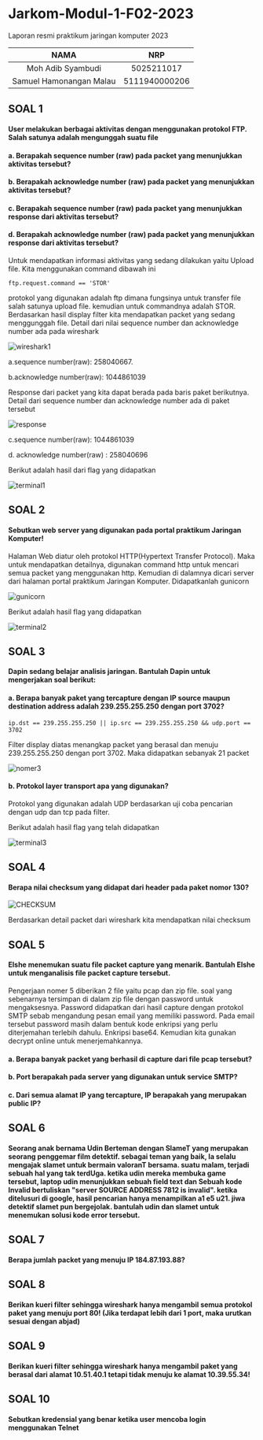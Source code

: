 # Jarkom-Modul-1-F02-2023
Laporan resmi praktikum jaringan komputer 2023

|NAMA|NRP|
|:--:|:-:|
|Moh Adib Syambudi|5025211017|
|Samuel Hamonangan Malau|5111940000206|

## SOAL 1
#### User melakukan berbagai aktivitas dengan menggunakan protokol FTP. Salah satunya adalah mengunggah suatu file
#### a. Berapakah sequence number (raw) pada packet yang menunjukkan aktivitas tersebut?
#### b. Berapakah acknowledge number (raw) pada packet yang menunjukkan aktivitas tersebut? 
#### c. Berapakah sequence number (raw) pada packet yang menunjukkan response dari aktivitas tersebut?
#### d. Berapakah acknowledge number (raw) pada packet yang menunjukkan response dari aktivitas tersebut?

Untuk mendapatkan informasi aktivitas yang sedang dilakukan yaitu Upload file. Kita menggunakan command dibawah ini
```
ftp.request.command == 'STOR'
```

protokol yang digunakan adalah ftp dimana fungsinya untuk transfer file salah satunya upload file. kemudian untuk commandnya adalah STOR. Berdasarkan hasil display filter kita mendapatkan packet yang sedang menggunggah file. Detail dari nilai sequence number dan acknowledge number ada pada wireshark 

![wireshark1](1request.png)

a.sequence number(raw): 258040667. 

b.acknowledge number(raw): 1044861039

Response dari packet yang kita dapat berada pada baris paket berikutnya. Detail dari sequence number dan acknowledge number ada di paket tersebut

![response](1response.png)

c.sequence number(raw): 1044861039

d. acknowledge number(raw) : 258040696

Berikut adalah hasil dari flag yang didapatkan

![terminal1](terminal11.png)

## SOAL 2
#### Sebutkan web server yang digunakan pada portal praktikum Jaringan Komputer!

Halaman Web diatur oleh protokol HTTP(Hypertext Transfer Protocol). Maka untuk mendapatkan detailnya, digunakan command http untuk mencari semua packet yang menggunakan http. Kemudian di dalamnya dicari server dari halaman portal praktikum Jaringan Komputer. Didapatkanlah gunicorn

![gunicorn](nomer2guni.png)

Berikut adalah hasil flag yang didapatkan

![terminal2](terminal12.png)

## SOAL 3
#### Dapin sedang belajar analisis jaringan. Bantulah Dapin untuk mengerjakan soal berikut: 
#### a. Berapa banyak paket yang tercapture dengan IP source maupun destination address adalah 239.255.255.250 dengan port 3702?
```
ip.dst == 239.255.255.250 || ip.src == 239.255.255.250 && udp.port == 3702
```

Filter display diatas menangkap packet yang berasal dan menuju 239.255.255.250 dengan port 3702. Maka didapatkan sebanyak 21 packet

![nomer3](nomer3udp.png)


#### b. Protokol layer transport apa yang digunakan?

Protokol yang digunakan adalah UDP berdasarkan uji coba pencarian dengan udp dan tcp pada filter. 

Berikut adalah hasil flag yang telah didapatkan

![terminal3](terminal13.png)

## SOAL 4
#### Berapa nilai checksum yang didapat dari header pada paket nomor 130?

![CHECKSUM](nomer4cek.png)

Berdasarkan detail packet dari wireshark kita mendapatkan nilai checksum 

## SOAL 5
#### Elshe menemukan suatu file packet capture yang menarik. Bantulah Elshe untuk menganalisis file packet capture tersebut.

Pengerjaan nomer 5 diberikan 2 file yaitu pcap dan zip file. soal yang sebenarnya tersimpan di dalam zip file dengan password untuk mengaksesnya. Password didapatkan dari hasil capture dengan protokol SMTP sebab mengandung pesan email yang memiliki password. Pada email tersebut password masih dalam bentuk kode enkripsi yang perlu diterjemahan terlebih dahulu. Enkripsi base64. Kemudian kita gunakan decrypt online untuk menerjemahkannya.

#### a. Berapa banyak packet yang berhasil di capture dari file pcap tersebut?
#### b. Port berapakah pada server yang digunakan untuk service SMTP?
#### c. Dari semua alamat IP yang tercapture, IP berapakah yang merupakan public IP?

## SOAL 6
#### Seorang anak bernama Udin Berteman dengan SlameT yang merupakan seorang penggemar film detektif. sebagai teman yang baik, Ia selalu mengajak slamet untuk bermain valoranT bersama. suatu malam, terjadi sebuah hal yang tak terdUga. ketika udin mereka membuka game tersebut, laptop udin menunjukkan sebuah field text dan Sebuah kode Invalid bertuliskan "server SOURCE ADDRESS 7812 is invalid". ketika ditelusuri di google, hasil pencarian hanya menampilkan a1 e5 u21. jiwa detektif slamet pun bergejolak. bantulah udin dan slamet untuk menemukan solusi kode error tersebut.

## SOAL 7
#### Berapa jumlah packet yang menuju IP 184.87.193.88?

## SOAL 8
#### Berikan kueri filter sehingga wireshark hanya mengambil semua protokol paket yang menuju port 80! (Jika terdapat lebih dari 1 port, maka urutkan sesuai dengan abjad)

## SOAL 9
#### Berikan kueri filter sehingga wireshark hanya mengambil paket yang berasal dari alamat 10.51.40.1 tetapi tidak menuju ke alamat 10.39.55.34!

## SOAL 10
#### Sebutkan kredensial yang benar ketika user mencoba login menggunakan Telnet
